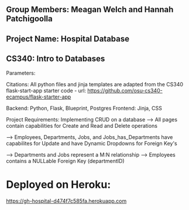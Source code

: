 ## Group Members: Meagan Welch and Hannah Patchigoolla
## Project Name: Hospital Database
## CS340: Intro to Databases

Parameters: 

Citations: All python files and jinja templates are adapted from the CS340 flask-start-app starter code - url: https://github.com/osu-cs340-ecampus/flask-starter-app

Backend: Python, Flask, Blueprint, Postgres 
Frontend: Jinja, CSS

Project Requirements: Implementing CRUD on a database
--> All pages contain capabilities for Create and Read and Delete operations

--> Employees, Departments, Jobs, and Jobs_has_Departments have capabilites for Update
    and have Dynamic Dropdowns for Foreign Key's
    
--> Departments and Jobs represent a M:N relationship
--> Employees contains a NULLable Foreign Key (departmentID) 

# Deployed on Heroku:
https://gh-hospital-d474f7c585fa.herokuapp.com
